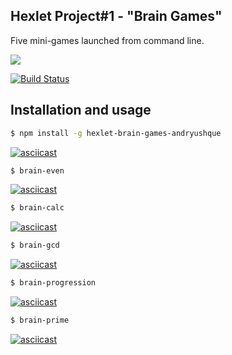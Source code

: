 ## Hexlet Project#1 - "Brain Games"

Five mini-games launched from command line.

<a href="https://codeclimate.com/github/andryushque/frontend-project-lvl1/maintainability"><img src="https://api.codeclimate.com/v1/badges/fa00767e55b96730224d/maintainability" /></a> <br>

[![Build Status](https://travis-ci.org/andryushque/frontend-project-lvl1.svg?branch=master)](https://travis-ci.org/andryushque/frontend-project-lvl1)

## Installation and usage
```sh
$ npm install -g hexlet-brain-games-andryushque
```
[![asciicast](https://asciinema.org/a/281293.svg)](https://asciinema.org/a/281293)

```sh
$ brain-even
```
[![asciicast](https://asciinema.org/a/bGuiQxuygdHwnu9ELkUGZ7EUV.svg)](https://asciinema.org/a/bGuiQxuygdHwnu9ELkUGZ7EUV)

```sh
$ brain-calc
```
[![asciicast](https://asciinema.org/a/SmqUEexLpQSQePGCjywIil7oT.svg)](https://asciinema.org/a/SmqUEexLpQSQePGCjywIil7oT)

```sh
$ brain-gcd
```
[![asciicast](https://asciinema.org/a/DTT01VmLL0X9ShFhMHP6f4i5Y.svg)](https://asciinema.org/a/DTT01VmLL0X9ShFhMHP6f4i5Y)

```sh
$ brain-progression
```
[![asciicast](https://asciinema.org/a/IRTObcGyXagRAPhVS6vrbqxp5.svg)](https://asciinema.org/a/IRTObcGyXagRAPhVS6vrbqxp5)

```sh
$ brain-prime
```
[![asciicast](https://asciinema.org/a/68dtHSjoREognjnowLvhckUjF.svg)](https://asciinema.org/a/68dtHSjoREognjnowLvhckUjF)

